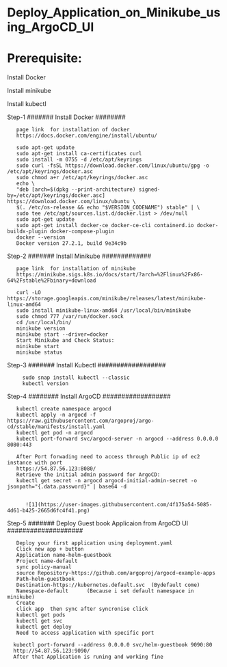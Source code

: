 # Deploy_Application_on_Minikube_using_ArgoCD_UI

# Prerequisite:
  
  Install Docker 
  
  Install minikube
  
  Install kubectl

  
Step-1        ####### Install Docker ########

       page link  for installation of docker 
       https://docs.docker.com/engine/install/ubuntu/

       sudo apt-get update
       sudo apt-get install ca-certificates curl
       sudo install -m 0755 -d /etc/apt/keyrings
       sudo curl -fsSL https://download.docker.com/linux/ubuntu/gpg -o /etc/apt/keyrings/docker.asc
       sudo chmod a+r /etc/apt/keyrings/docker.asc
       echo \
       "deb [arch=$(dpkg --print-architecture) signed-by=/etc/apt/keyrings/docker.asc] https://download.docker.com/linux/ubuntu \
       $(. /etc/os-release && echo "$VERSION_CODENAME") stable" | \
       sudo tee /etc/apt/sources.list.d/docker.list > /dev/null
       sudo apt-get update
       sudo apt-get install docker-ce docker-ce-cli containerd.io docker-buildx-plugin docker-compose-plugin
       docker --version
       Docker version 27.2.1, build 9e34c9b

Step-2       ####### Install Minikube #############

   
       page link  for installation of minikube 
       https://minikube.sigs.k8s.io/docs/start/?arch=%2Flinux%2Fx86-64%2Fstable%2Fbinary+download

       curl -LO https://storage.googleapis.com/minikube/releases/latest/minikube-linux-amd64
       sudo install minikube-linux-amd64 /usr/local/bin/minikube
       sudo chmod 777 /var/run/docker.sock  
       cd /usr/local/bin/
       minikube version
       minikube start --driver=docker
       Start Minikube and Check Status:
       minikube start
       minikube status
       
Step-3     #######  Install Kubectl ##################

         sudo snap install kubectl --classic
         kubectl version

Step-4     ######## Install ArgoCD  ##################

       kubectl create namespace argocd
       kubectl apply -n argocd -f https://raw.githubusercontent.com/argoproj/argo-cd/stable/manifests/install.yaml
       kubectl get pod -n argocd
       kubectl port-forward svc/argocd-server -n argocd --address 0.0.0.0 8080:443
       
       After Port forwading need to access through Public ip of ec2 instance with port
       https://54.87.56.123:8080/
       Retrieve the initial admin password for ArgoCD:
       kubectl get secret -n argocd argocd-initial-admin-secret -o jsonpath="{.data.password}" | base64 -d

       
          ![1](https://user-images.githubusercontent.com/4f175a54-5085-4d61-b425-2665d6fc4f41.png)
 

Step-5    ####### Deploy Guest book Applicaion  from ArgoCD UI ####################

       Deploy your first application using deployment.yaml
       Click new app + button 
       Application name-helm-guestbook 
       Project name-default
       sync policy-manual
       source Repository-https://github.com/argoproj/argocd-example-apps
       Path-helm-guestbook
       Destination-https://kubernetes.default.svc  (Bydefault come)
       Namespace-default      (Because i set default namespace in minikube)
       Create
       click app  then sync after syncronise click
       kubectl get pods
       kubectl get svc
       kubectl get deploy
       Need to access application with specific port

      kubectl port-forward --address 0.0.0.0 svc/helm-guestbook 9090:80
      http://54.87.56.123:9090/
      After that Application is runing and working fine
      
         
       
       
